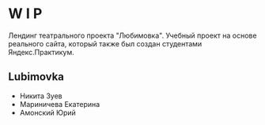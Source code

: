 # W I P

Лендинг театрального проекта "Любимовка".
Учебный проект на основе реального сайта, который также был создан студентами Яндекс.Практикум.

## Lubimovka

- Никита Зуев 
- Мариничева Екатерина
- Амонский Юрий
